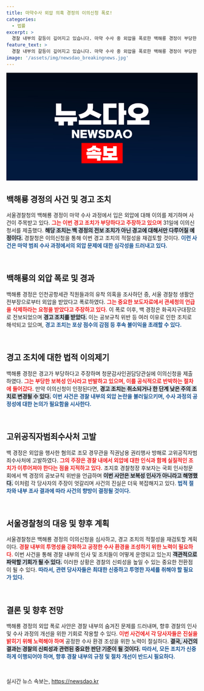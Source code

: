 ```yaml
---
title: 마약수사 외압 의혹 경정의 이의신청 폭로!
categories:
  - 법률
excerpt: >
  경찰 내부의 갈등이 깊어지고 있습니다. 마약 수사 중 외압을 폭로한 백해룡 경정이 부당한 경고 조치에 이의신청을 하며 진실 공방이 시작됐습니다. 과연 이 사태의 결말은? 클릭해서 확인하세요!
feature_text: >
  경찰 내부의 갈등이 깊어지고 있습니다. 마약 수사 중 외압을 폭로한 백해룡 경정이 부당한 경고 조치에 이의신청을 하며 진실 공방이 시작됐습니다. 과연 이 사태의 결말은? 클릭해서 확인하세요!
image: '/assets/img/newsdao_breakingnews.jpg'
---
```


<p><img src="/assets/img/newsdao_breakingnews.jpg" alt="cryptoinkorea 속보" /></p>

<h2 data-ke-size="size26">백해룡 경정의 사건 및 경고 조치</h2>

<p data-ke-size="size16">서울경찰청의 백해룡 경정이 마약 수사 과정에서 입은 외압에 대해 이의를 제기하며 사건이 주목받고 있다. <b><span style="color: #ee2323;">그는 이번 경고 조치가 부당하다고 주장하고 있으며</span></b> 31일에 이의신청서를 제출했다. <b><span style="background-color: #21538527;">해당 조치는 백 경정의 전보 조치가 아닌 경고에 대해서만 다루어질 예정이다.</span></b> 경찰청은 이의신청을 통해 이번 경고 조치의 적절성을 재검토할 것이다. <b><span style="color: #1a5490;">이런 사건은 마약 범죄 수사 과정에서의 외압 문제에 대한 심각성을 드러내고 있다.</span></b></p>

<p data-ke-size="size16">&nbsp;</p>

<h2 data-ke-size="size26">백해룡의 외압 폭로 및 경과</h2>

<p data-ke-size="size16">백해룡 경정은 인천공항세관 직원들과의 유착 의혹을 조사하던 중, 서울 경찰청 생활안전부장으로부터 외압을 받았다고 폭로하였다. <b><span style="color: #ee2323;">그는 중요한 보도자료에서 관세청의 언급을 삭제하라는 요청을 받았다고 주장하고 있다.</span></b> 이 폭로 이후, 백 경정은 화곡지구대장으로 전보되었으며 <b><span style="background-color: #21538527;">경고 조치를 받았다.</span></b> 이는 공보규칙 위반 등 여러 이유로 인한 조치로 해석되고 있으며, <b><span style="color: #1a5490;">경고 조치는 포상 점수의 감점 등 후속 불이익을 초래할 수 있다.</span></b></p>

<p data-ke-size="size16">&nbsp;</p>

<h2 data-ke-size="size26">경고 조치에 대한 법적 이의제기</h2>

<p data-ke-size="size16">백해룡 경정은 경고가 부당하다고 주장하며 청문감사인권담당관실에 이의신청을 제출하였다. <b><span style="color: #ee2323;">그는 부당한 보복성 인사라고 반발하고 있으며, 이를 공식적으로 반박하는 절차에 들어갔다.</span></b> 만약 이의신청이 인정된다면, <b><span style="background-color: #21538527;">경고 조치는 취소되거나 한 단계 낮은 주의 조치로 변경될 수 있다.</span></b> <b><span style="color: #1a5490;">이번 사건은 경찰 내부의 외압 논란을 불러일으키며, 수사 과정의 공정성에 대한 논의가 필요함을 시사한다.</span></b></p>

<p data-ke-size="size16">&nbsp;</p>

<h2 data-ke-size="size26">고위공직자범죄수사처 고발</h2>

<p data-ke-size="size16">백 경정은 외압을 행사한 혐의로 조모 경무관을 직권남용 권리행사 방해로 고위공직자범죄수사처에 고발하였다. <b><span style="color: #ee2323;">그의 주장은 경찰 내에서 외압에 대한 인식과 함께 실질적인 조치가 이루어져야 한다는 점을 지적하고 있다.</span></b> 조지호 경찰청장 후보자는 국회 인사청문회에서 백 경정의 공보규칙 위반을 언급하며 <b><span style="background-color: #21538527;">이번 사안은 보복성 인사가 아니라고 해명했다.</span></b> 이처럼 각 당사자의 주장이 엇갈리며 사건의 진실은 더욱 복잡해지고 있다. <b><span style="color: #1a5490;">법적 절차와 내부 조사 결과에 따라 사건의 향방이 결정될 것이다.</span></b></p>

<p data-ke-size="size16">&nbsp;</p>

<h2 data-ke-size="size26">서울경찰청의 대응 및 향후 계획</h2>

<p data-ke-size="size16">서울경찰청은 백해룡 경정의 이의신청을 심사하고, 경고 조치의 적절성을 재검토할 계획이다. <b><span style="color: #ee2323;">경찰 내부의 투명성을 강화하고 공정한 수사 환경을 조성하기 위한 노력이 필요하다.</span></b> 이번 사건을 통해 경찰 내부의 인사 및 조치들이 어떻게 운영되고 있는지 <b><span style="background-color: #21538527;">객관적으로 파악할 기회가 될 수 있다.</span></b> 이러한 상황은 경찰의 신뢰성을 높일 수 있는 중요한 전환점이 될 수 있다. <b><span style="color: #1a5490;">따라서, 관련 당사자들은 최대한 신중하고 투명한 자세를 취해야 할 필요가 있다.</span></b></p>

<p data-ke-size="size16">&nbsp;</p>

<h2 data-ke-size="size26">결론 및 향후 전망</h2>

<p data-ke-size="size16">백해룡 경정의 외압 폭로 사안은 경찰 내부의 숨겨진 문제를 드러내며, 향후 경찰의 인사 및 수사 과정의 개선을 위한 기회로 작용할 수 있다. <b><span style="color: #ee2323;">이번 사건에서 각 당사자들은 진실을 밝히기 위해 노력해야 하며</span></b> 공정한 수사 환경 조성을 위한 노력이 절실하다. <b><span style="background-color: #21538527;">결국, 사건의 결과는 경찰의 신뢰성과 관련된 중요한 판단 기준이 될 것이다.</span></b> <b><span style="color: #1a5490;">따라서, 모든 조치가 신중하게 이행되어야 하며, 향후 경찰 내부의 규정 및 절차 개선이 반드시 필요하다.</span></b></p>

<p data-ke-size="size16">&nbsp;</p>
실시간 뉴스 속보는, <a href="https://newsdao.kr" rel="dofollow">https://newsdao.kr</a>


